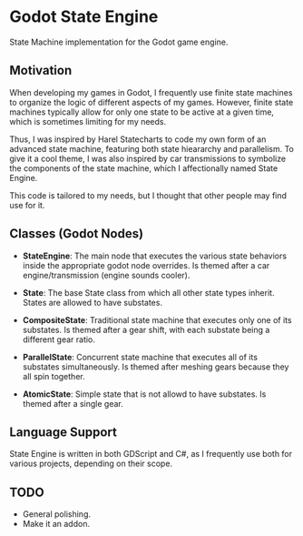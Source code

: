 # Godot State Engine
State Machine implementation for the Godot game engine.

## Motivation
When developing my games in Godot, I frequently use finite state machines to organize the logic of different aspects of my games. However, finite state machines typically allow for only one state to be active at a given time, which is sometimes limiting for my needs.

Thus, I was inspired by Harel Statecharts to code my own form of an advanced state machine, featuring both state hieararchy and parallelism. To give it a cool theme, I was also inspired by car transmissions to symbolize the components of the state machine, which I affectionally named State Engine.

This code is tailored to my needs, but I thought that other people may find use for it.

## Classes (Godot Nodes)
- **StateEngine**: The main node that executes the various state behaviors inside the appropriate godot node overrides. Is themed after a car engine/transmission (engine sounds cooler).

- **State**: The base State class from which all other state types inherit. States are allowed to have substates.

- **CompositeState**: Traditional state machine that executes only one of its substates. Is themed after a gear shift, with each substate being a different gear ratio.

- **ParallelState**: Concurrent state machine that executes all of its substates simultaneously. Is themed after meshing gears because they all spin together.

- **AtomicState**: Simple state that is not allowd to have substates. Is themed after a single gear.

## Language Support
State Engine is written in both GDScript and C#, as I frequently use both for various projects, depending on their scope.

## TODO
- General polishing.
- Make it an addon.
